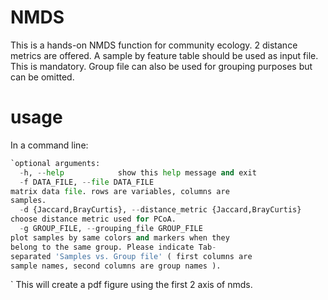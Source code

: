# NMDS
This is a hands-on NMDS function for community ecology. 2 distance metrics are offered. A sample by feature table should be used as input file. This is mandatory. Group file can also be used for grouping purposes but can be omitted.

# usage
In a command line:
```nmds.py -h -f DATAFILE -d {Jaccard,BrayCurtis} -g GROUPFILE
`optional arguments:
  -h, --help            show this help message and exit
  -f DATA_FILE, --file DATA_FILE
matrix data file. rows are variables, columns are
samples.
  -d {Jaccard,BrayCurtis}, --distance_metric {Jaccard,BrayCurtis}
choose distance metric used for PCoA.
  -g GROUP_FILE, --grouping_file GROUP_FILE
plot samples by same colors and markers when they
belong to the same group. Please indicate Tab-
separated 'Samples vs. Group file' ( first columns are
sample names, second columns are group names ).
```
`
This will create a pdf figure using the first 2 axis of nmds. 

